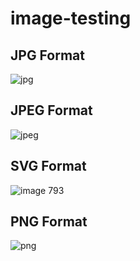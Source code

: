 # image-testing

## JPG Format
![jpg](https://user-images.githubusercontent.com/107114304/185969531-352a7407-7bf7-4ac3-b7a3-392fa50b3b1b.jpg)

## JPEG Format
![jpeg](https://user-images.githubusercontent.com/107114304/185983026-2ab644aa-4330-45ee-84b3-e6f4797b26f8.jpeg)

## SVG Format
![image 793](https://user-images.githubusercontent.com/107114304/186053124-26d29691-6716-4e6a-a9a8-72cb1ec3335a.svg)  

## PNG Format
![png](https://user-images.githubusercontent.com/107114304/185983046-daabe16e-eddd-4b06-b51c-4401851d3b6d.png)
